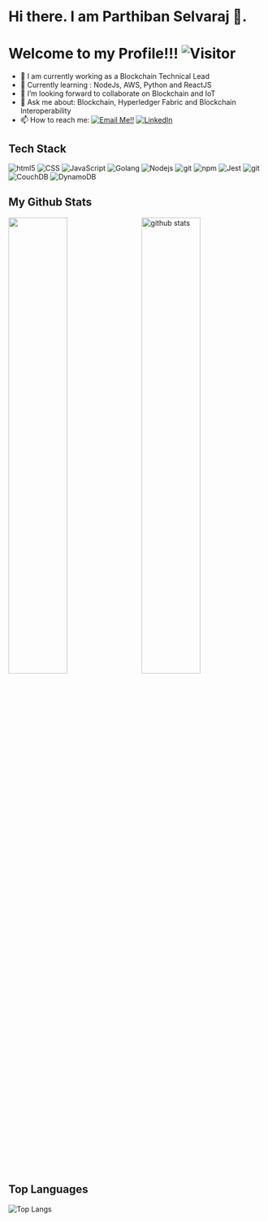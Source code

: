 # Hi there. I am Parthiban Selvaraj 👋. 
# Welcome to my Profile!!!   ![Visitor](https://visitor-badge.laobi.icu/badge?page_id=parthiban-selvaraj.repoName)

- 🔭 I am currently working as a Blockchain Technical Lead
- 🌱 Currently learning : NodeJs, AWS, Python and ReactJS
- 👯 I’m looking forward to collaborate on Blockchain and IoT
- 💬 Ask me about: Blockchain, Hyperledger Fabric and Blockchain Interoperability
- 📫 How to reach me: <a href="mailto:parthibanft@gmail.com">![Email Me!!](https://img.shields.io/badge/Gmail-D14836?style=for-the-badge&logo=gmail&logoColor=white)</a> <a href="https://www.linkedin.com/in/parthiban-selvaraj/">![LinkedIn](https://img.shields.io/badge/LinkedIn-0077B5?style=for-the-badge&logo=linkedin&logoColor=white)</a>

## Tech Stack
<p>
  <img alt="html5" src="https://img.shields.io/badge/-HTML5-E34F26?style=flat-square&logo=html5&logoColor=white" />
  <img alt="CSS" src="https://img.shields.io/badge/CSS%20-%231572B6.svg?style=flat-square&logo=css3&logoColor=white" />
  <img alt="JavaScript" src="https://img.shields.io/badge/JavaScript%20-%23F7DF1E.svg?style=flat-square&logo=javascript&logoColor=black" />
  <img alt="Golang" src="https://img.shields.io/badge/-Golang-red">
  <img alt="Nodejs" src="https://img.shields.io/badge/-Nodejs-43853d?style=flat-square&logo=Node.js&logoColor=white" />
  <img alt="git" src="https://img.shields.io/badge/-Git-F05032?style=flat-square&logo=git&logoColor=white" />
  <img alt="npm" src="https://img.shields.io/badge/-NPM-CB3837?style=flat-square&logo=npm&logoColor=white" />
  <img alt="Jest" src="https://img.shields.io/badge/-Jest-yellow" />
  <img alt="git" src="https://img.shields.io/badge/-Git-F05032?style=flat-square&logo=git&logoColor=white" />
  <img alt="CouchDB" src="https://img.shields.io/badge/-couchDB-blue">
  <img alt="DynamoDB" src="https://img.shields.io/badge/-DynamoDB-blue">
</p>

## My Github Stats

   <img src="https://github-readme-stats.vercel.app/api?username=parthiban-selvaraj&show_icons=true&theme=gotham" alt="github stats" width="48%" align="right"/>
   <img src="https://github-readme-streak-stats.herokuapp.com/?user=parthiban-selvaraj&theme=dark" width="48%" >

## Top Languages
 ![Top Langs](https://github-readme-stats.vercel.app/api/top-langs/?username=parthiban-selvaraj&layout=compact)

<!--
**parthiban-selvaraj/parthiban-selvaraj** is a ✨ _special_ ✨ repository because its `README.md` (this file) appears on your GitHub profile.

Here are some ideas to get you started:

- 🔭 I’m currently working on ...
- 🌱 I’m currently learning ...
- 👯 I’m looking to collaborate on ...
- 🤔 I’m looking for help with ...
- 💬 Ask me about ...
- 📫 How to reach me: ...
- 😄 Pronouns: ...
- ⚡ Fun fact: ...
-->
